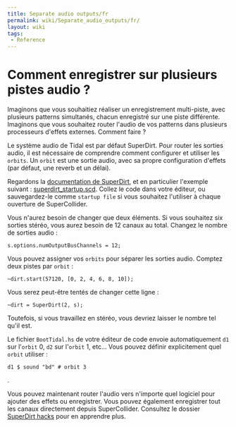 ```yaml
---
title: Separate audio outputs/fr
permalink: wiki/Separate_audio_outputs/fr/
layout: wiki
tags:
 - Reference
---
```


<languages/>

# Comment enregistrer sur plusieurs pistes audio ?

Imaginons que vous souhaitiez réaliser un enregistrement multi-piste,
avec plusieurs patterns simultanés, chacun enregistré sur une piste
différente. Imaginons que vous souhaitez router l'audio de vos patterns
dans plusieurs processeurs d'effets externes. Comment faire ?

Le système audio de Tidal est par défaut SuperDirt. Pour router les
sorties audio, il est nécessaire de comprendre comment configurer et
utiliser les `orbits`. Un `orbit` est une sortie audio, avec sa propre
configuration d'effets (par défaut, une reverb et un délai).

Regardons la [documentation de
SuperDirt](https://github.com/musikinformatik/SuperDirt), et en
particulier l'exemple suivant :
[superdirt_startup.scd](https://github.com/musikinformatik/SuperDirt/blob/develop/superdirt_startup.scd).
Collez le code dans votre éditeur, ou sauvegardez-le comme
`startup file` si vous souhaitez l'utiliser à chaque ouverture de
SuperCollider.

Vous n'aurez besoin de changer que deux éléments. Si vous souhaitez six
sorties stéréo, vous aurez besoin de 12 canaux au total. Changez le
nombre de sorties audio :

`s.options.numOutputBusChannels = 12;`

Vous pouvez assigner vos `orbits` pour séparer les sorties audio.
Comptez deux pistes par `orbit` :

`~dirt.start(57120, [0, 2, 4, 6, 8, 10]);`

Vous serez peut-être tentés de changer cette ligne :

`~dirt = SuperDirt(2, s);`

Toutefois, si vous travaillez en stéréo, vous devriez laisser le nombre
tel qu'il est.

Le fichier `BootTidal.hs` de votre éditeur de code envoie
automatiquement `d1` sur l'`orbit` 0, `d2` sur l'`orbit` 1, etc... Vous
pouvez définir explicitement quel `orbit` utiliser :

    d1 $ sound "bd" # orbit 3

.

Vous pouvez maintenant router l'audio vers n'importe quel logiciel pour
ajouter des effets ou enregistrer. Vous pouvez également enregistrer
tout les canaux directement depuis SuperCollider. Consultez le dossier
[SuperDirt
hacks](https://github.com/musikinformatik/SuperDirt/tree/master/hacks)
pour en apprendre plus.

